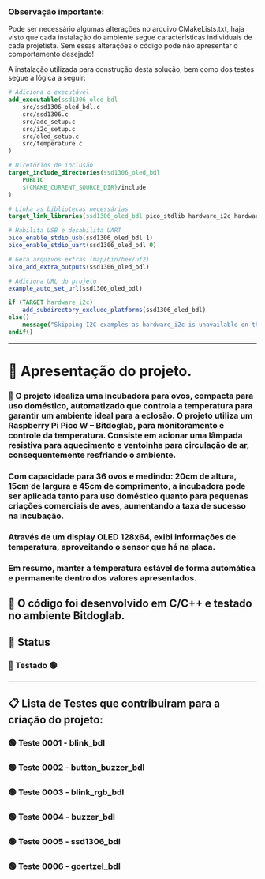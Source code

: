### Observação importante:
Pode ser necessário algumas alterações no arquivo CMakeLists.txt, haja visto que cada instalação
do ambiente segue características individuais de cada projetista. Sem essas alterações o
código pode não apresentar o comportamento desejado!

A instalação utilizada para construção desta solução, bem como dos testes segue a lógica a seguir:

```cmake
# Adiciona o executável
add_executable(ssd1306_oled_bdl
    src/ssd1306_oled_bdl.c
    src/ssd1306.c
    src/adc_setup.c
    src/i2c_setup.c
    src/oled_setup.c
    src/temperature.c
)

# Diretórios de inclusão
target_include_directories(ssd1306_oled_bdl
    PUBLIC
    ${CMAKE_CURRENT_SOURCE_DIR}/include
)

# Linka as bibliotecas necessárias
target_link_libraries(ssd1306_oled_bdl pico_stdlib hardware_i2c hardware_adc)

# Habilita USB e desabilita UART
pico_enable_stdio_usb(ssd1306_oled_bdl 1)
pico_enable_stdio_uart(ssd1306_oled_bdl 0)

# Gera arquivos extras (map/bin/hex/uf2)
pico_add_extra_outputs(ssd1306_oled_bdl)

# Adiciona URL do projeto
example_auto_set_url(ssd1306_oled_bdl)

if (TARGET hardware_i2c)
    add_subdirectory_exclude_platforms(ssd1306_oled_bdl)
else()
    message("Skipping I2C examples as hardware_i2c is unavailable on this platform")
endif()
```
___
# 🚀 **Apresentação do projeto.**

### 📌 O projeto idealiza uma incubadora para ovos, compacta para uso doméstico, automatizado que controla a temperatura para garantir um ambiente ideal para a eclosão. O projeto utiliza um Raspberry Pi Pico W – Bitdoglab, para monitoramento e controle da temperatura. Consiste em acionar uma lâmpada resistiva para aquecimento e ventoinha para circulação de ar, consequentemente resfriando o ambiente.
### Com capacidade para 36 ovos e medindo: 20cm de altura, 15cm de largura e 45cm de comprimento, a incubadora pode ser aplicada tanto para uso doméstico quanto para pequenas criações comerciais de aves, aumentando a taxa de sucesso na incubação.
### Através de um display OLED 128x64, exibi informações de temperatura, aproveitando o sensor que há na placa.
 
### Em resumo, manter a temperatura estável de forma automática e permanente dentro dos valores apresentados.

## 📝 **O código foi desenvolvido em C/C++ e testado no ambiente Bitdoglab.**

## 🔧 **Status**

### 🚧 Testado 🟢
___

## 📋 **Lista de Testes que contribuiram para a criação do projeto:**

### 🟢 Teste 0001 - blink_bdl
### 🟢 Teste 0002 - button_buzzer_bdl
### 🟢 Teste 0003 - blink_rgb_bdl
### 🟢 Teste 0004 - buzzer_bdl
### 🟢 Teste 0005 - ssd1306_bdl
### 🟢 Teste 0006 - goertzel_bdl
